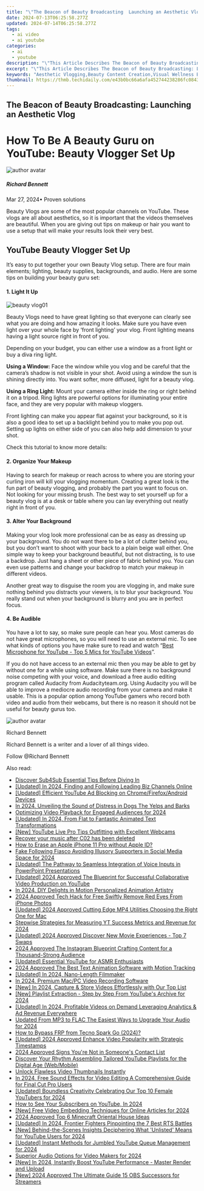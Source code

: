 ```yaml
---
title: "\"The Beacon of Beauty Broadcasting  Launching an Aesthetic Vlog for 2024\""
date: 2024-07-13T06:25:58.277Z
updated: 2024-07-14T06:25:58.277Z
tags:
  - ai video
  - ai youtube
categories:
  - ai
  - youtube
description: "\"This Article Describes The Beacon of Beauty Broadcasting: Launching an Aesthetic Vlog for 2024\""
excerpt: "\"This Article Describes The Beacon of Beauty Broadcasting: Launching an Aesthetic Vlog for 2024\""
keywords: "Aesthetic Vlogging,Beauty Content Creation,Visual Wellness Blog,Skincare Video Series,Fashion Lifestyle Channels,Makeup Tutorials Online,Cosmetic Health Education"
thumbnail: https://thmb.techidaily.com/e43b0bc66a6afa452744238286fc0843b9dfd431ddd2cd63d446736a0115992b.png
---
```


## The Beacon of Beauty Broadcasting: Launching an Aesthetic Vlog

# How To Be A Beauty Guru on YouTube: Beauty Vlogger Set Up

![author avatar](https://images.wondershare.com/filmora/article-images/richard-bennett.jpg)

##### Richard Bennett

 Mar 27, 2024• Proven solutions

Beauty Vlogs are some of the most popular channels on YouTube. These vlogs are all about aesthetics, so it is important that the videos themselves are beautiful. When you are giving out tips on makeup or hair you want to use a setup that will make your results look their very best.

## YouTube Beauty Vlogger Set Up

It’s easy to put together your own Beauty Vlog setup. There are four main elements; lighting, beauty supplies, backgrounds, and audio. Here are some tips on building your beauty guru set:

#### 1\. Light It Up

![beauty vlog01](https://images.wondershare.com/filmora/article-images/beauty-vlog01.JPG)

Beauty Vlogs need to have great lighting so that everyone can clearly see what you are doing and how amazing it looks. Make sure you have even light over your whole face by ‘front lighting’ your vlog. Front lighting means having a light source right in front of you.

Depending on your budget, you can either use a window as a front light or buy a diva ring light.

**Using a Window:**  Face the window while you vlog and be careful that the camera’s shadow is not visible in your shot. Avoid using a window the sun is shining directly into. You want softer, more diffused, light for a beauty vlog.

**Using a Ring Light:**  Mount your camera either inside the ring or right behind it on a tripod. Ring lights are powerful options for illuminating your entire face, and they are very popular with makeup vloggers.

Front lighting can make you appear flat against your background, so it is also a good idea to set up a backlight behind you to make you pop out. Setting up lights on either side of you can also help add dimension to your shot.

Check this tutorial to know more details:

#### 2\. Organize Your Makeup

Having to search for makeup or reach across to where you are storing your curling iron will kill your vlogging momentum. Creating a great look is the fun part of beauty vlogging, and probably the part you want to focus on. Not looking for your missing brush. The best way to set yourself up for a beauty vlog is at a desk or table where you can lay everything out neatly right in front of you.

#### 3\. Alter Your Background

Making your vlog look more professional can be as easy as dressing up your background. You do not want there to be a lot of clutter behind you, but you don’t want to shoot with your back to a plain beige wall either. One simple way to keep your background beautiful, but not distracting, is to use a backdrop. Just hang a sheet or other piece of fabric behind you. You can even use patterns and change your backdrop to match your makeup in different videos.

Another great way to disguise the room you are vlogging in, and make sure nothing behind you distracts your viewers, is to blur your background. You really stand out when your background is blurry and you are in perfect focus.

#### 4\. Be Audible

You have a lot to say, so make sure people can hear you. Most cameras do not have great microphones, so you will need to use an external mic. To see what kinds of options you have make sure to read and watch “[Best Microphone for YouTube - Top 5 Mics for YouTube Videos](https://tools.techidaily.com/wondershare/filmora/download/)”.

If you do not have access to an external mic then you may be able to get by without one for a while using software. Make sure there is no background noise competing with your voice, and download a free audio editing program called Audacity from Audacityteam.org. Using Audacity you will be able to improve a mediocre audio recording from your camera and make it usable. This is a popular option among YouTube gamers who record both video and audio from their webcams, but there is no reason it should not be useful for beauty gurus too.

![author avatar](https://images.wondershare.com/filmora/article-images/richard-bennett.jpg)

Richard Bennett

Richard Bennett is a writer and a lover of all things video.

Follow @Richard Bennett


<ins class="adsbygoogle"
     style="display:block"
     data-ad-format="autorelaxed"
     data-ad-client="ca-pub-7571918770474297"
     data-ad-slot="1223367746"></ins>



<ins class="adsbygoogle"
     style="display:block"
     data-ad-client="ca-pub-7571918770474297"
     data-ad-slot="8358498916"
     data-ad-format="auto"
     data-full-width-responsive="true"></ins>



<span class="atpl-alsoreadstyle">Also read:</span>
<div><ul>
<li><a href="https://youtube-video-recordings.techidaily.com/discover-sub4sub-essential-tips-before-diving-in/"><u>Discover Sub4Sub  Essential Tips Before Diving In</u></a></li>
<li><a href="https://youtube-docs.techidaily.com/ed-in-2024-finding-and-following-leading-biz-channels-online/"><u>[Updated] In 2024, Finding and Following Leading Biz Channels Online</u></a></li>
<li><a href="https://youtube-docs.techidaily.com/ed-efficient-youtube-ad-blocking-on-chromefirefoxandroid-devices/"><u>[Updated] Efficient YouTube Ad Blocking on Chrome/Firefox/Android Devices</u></a></li>
<li><a href="https://voice-adjusting.techidaily.com/in-2024-unveiling-the-sound-of-distress-in-dogs-the-yelps-and-barks/"><u>In 2024, Unveiling the Sound of Distress in Dogs The Yelps and Barks</u></a></li>
<li><a href="https://facebook-video-content.techidaily.com/optimizing-video-playback-for-engaged-audiences-for-2024/"><u>Optimizing Video Playback for Engaged Audiences for 2024</u></a></li>
<li><a href="https://youtube-docs.techidaily.com/ed-in-2024-from-flat-to-fantastic-animated-text-transformations/"><u>[Updated] In 2024, From Flat to Fantastic  Animated Text Transformations</u></a></li>
<li><a href="https://youtube-docs.techidaily.com/outube-live-pro-tips-outfitting-with-excellent-webcams/"><u>[New] YouTube Live Pro Tips  Outfitting with Excellent Webcams</u></a></li>
<li><a href="https://review-topics.techidaily.com/recover-your-music-after-c02-has-been-deleted-by-fonelab-android-recover-music/"><u>Recover your music after C02 has been deleted</u></a></li>
<li><a href="https://apple-account.techidaily.com/how-to-erase-an-apple-iphone-11-pro-without-apple-id-by-drfone-ios/"><u>How to Erase an Apple iPhone 11 Pro without Apple ID?</u></a></li>
<li><a href="https://youtube-docs.techidaily.com/following-fiasco-avoiding-illusory-supporters-in-social-media-space-for-2024/"><u>Fake Following Fiasco  Avoiding Illusory Supporters in Social Media Space for 2024</u></a></li>
<li><a href="https://fox-boxes.techidaily.com/updated-the-pathway-to-seamless-integration-of-voice-inputs-in-powerpoint-presentations/"><u>[Updated] The Pathway to Seamless Integration of Voice Inputs in PowerPoint Presentations</u></a></li>
<li><a href="https://youtube-docs.techidaily.com/ed-2024-approved-the-blueprint-for-successful-collaborative-video-production-on-youtube/"><u>[Updated] 2024 Approved  The Blueprint for Successful Collaborative Video Production on YouTube</u></a></li>
<li><a href="https://youtube-clips.techidaily.com/in-2024-diy-delights-in-motion-personalized-animation-artistry/"><u>In 2024, DIY Delights in Motion  Personalized Animation Artistry</u></a></li>
<li><a href="https://some-tips.techidaily.com/2024-approved-tech-hack-for-free-swiftly-remove-red-eyes-from-iphone-photos/"><u>2024 Approved  Tech Hack for Free  Swiftly Remove Red Eyes From iPhone Photos</u></a></li>
<li><a href="https://youtube-zero.techidaily.com/ed-2024-approved-cutting-edge-mp4-utilities-choosing-the-right-one-for-mac/"><u>[Updated] 2024 Approved  Cutting Edge MP4 Utilities  Choosing the Right One for Mac</u></a></li>
<li><a href="https://youtube-docs.techidaily.com/ise-strategies-for-measuring-yt-success-metrics-and-revenue-for-2024/"><u>Stepwise Strategies for Measuring YT Success Metrics and Revenue for 2024</u></a></li>
<li><a href="https://youtube-docs.techidaily.com/ed-2024-approved-discover-new-movie-experiences-top-7-swaps/"><u>[Updated] 2024 Approved  Discover New Movie Experiences - Top 7 Swaps</u></a></li>
<li><a href="https://instagram-videos.techidaily.com/2024-approved-the-instagram-blueprint-crafting-content-for-a-thousand-strong-audience/"><u>2024 Approved  The Instagram Blueprint  Crafting Content for a Thousand-Strong Audience</u></a></li>
<li><a href="https://youtube-docs.techidaily.com/ed-essential-youtube-for-asmr-enthusiasts/"><u>[Updated] Essential YouTube for ASMR Enthusiasts</u></a></li>
<li><a href="https://ai-video-tools.techidaily.com/2024-approved-the-best-text-animation-software-with-motion-tracking/"><u>2024 Approved The Best Text Animation Software with Motion Tracking</u></a></li>
<li><a href="https://youtube-docs.techidaily.com/ed-in-2024-nano-length-filmmaker/"><u>[Updated] In 2024, Nano-Length Filmmaker</u></a></li>
<li><a href="https://desktop-recording.techidaily.com/in-2024-premium-macpc-video-recording-software/"><u>In 2024, Premium Mac/PC Video Recording Software</u></a></li>
<li><a href="https://eaxpv-info.techidaily.com/new-in-2024-capture-and-store-videos-effortlessly-with-our-top-list/"><u>[New] In 2024, Capture & Store Videos Effortlessly with Our Top List</u></a></li>
<li><a href="https://youtube-docs.techidaily.com/laylist-extraction-step-by-step-from-youtubes-archive-for-2024/"><u>[New] Playlist Extraction - Step by Step From YouTube's Archive for 2024</u></a></li>
<li><a href="https://youtube-docs.techidaily.com/ed-in-2024-profitable-videos-on-demand-leveraging-analytics-and-ad-revenue-everywhere/"><u>[Updated] In 2024, Profitable Videos on Demand  Leveraging Analytics & Ad Revenue Everywhere</u></a></li>
<li><a href="https://smart-video-creator.techidaily.com/updated-from-mp3-to-flac-the-easiest-ways-to-upgrade-your-audio-for-2024/"><u>Updated From MP3 to FLAC The Easiest Ways to Upgrade Your Audio for 2024</u></a></li>
<li><a href="https://bypass-frp.techidaily.com/how-to-bypass-frp-from-tecno-spark-go-2024-by-drfone-android/"><u>How to Bypass FRP from Tecno Spark Go (2024)?</u></a></li>
<li><a href="https://youtube-docs.techidaily.com/ed-2024-approved-enhance-video-popularity-with-strategic-timestamps/"><u>[Updated] 2024 Approved  Enhance Video Popularity with Strategic Timestamps</u></a></li>
<li><a href="https://snapchat-videos.techidaily.com/2024-approved-signs-youre-not-in-someones-contact-list/"><u>2024 Approved  Signs You're Not in Someone's Contact List</u></a></li>
<li><a href="https://youtube-docs.techidaily.com/ver-your-rhythm-assembling-tailored-youtube-playlists-for-the-digital-age-webmobile/"><u>Discover Your Rhythm  Assembling Tailored YouTube Playlists for the Digital Age (Web/Mobile)</u></a></li>
<li><a href="https://youtube-docs.techidaily.com/k-flawless-video-thumbnails-instantly/"><u>Unlock Flawless Video Thumbnails Instantly</u></a></li>
<li><a href="https://ai-vdieo-software.techidaily.com/in-2024-free-sound-effects-for-video-editing-a-comprehensive-guide-for-final-cut-pro-users/"><u>In 2024, Free Sound Effects for Video Editing A Comprehensive Guide for Final Cut Pro Users</u></a></li>
<li><a href="https://youtube-docs.techidaily.com/ed-boundless-creativity-celebrating-our-top-10-female-youtubers-for-2024/"><u>[Updated] Boundless Creativity  Celebrating Our Top 10 Female YouTubers for 2024</u></a></li>
<li><a href="https://youtube-docs.techidaily.com/o-see-your-subscribers-on-youtube-in-2024/"><u>How to See Your Subscribers on YouTube, In 2024</u></a></li>
<li><a href="https://youtube-docs.techidaily.com/ree-video-embedding-techniques-for-online-articles-for-2024/"><u>[New] Free Video Embedding Techniques for Online Articles for 2024</u></a></li>
<li><a href="https://digital-screen-recording.techidaily.com/2024-approved-top-6-minecraft-oriental-house-ideas/"><u>2024 Approved  Top 6 Minecraft Oriental House Ideas</u></a></li>
<li><a href="https://on-screen-recording.techidaily.com/updated-in-2024-frontier-fighters-pinpointing-the-7-best-rts-battles/"><u>[Updated] In 2024, Frontier Fighters  Pinpointing the 7 Best RTS Battles</u></a></li>
<li><a href="https://youtube-docs.techidaily.com/ehind-the-scenes-insights-deciphering-what-unlisted-means-for-youtube-users-for-2024/"><u>[New] Behind-the-Scenes Insights  Deciphering What 'Unlisted' Means for YouTube Users for 2024</u></a></li>
<li><a href="https://youtube-docs.techidaily.com/ed-instant-methods-for-jumbled-youtube-queue-management-for-2024/"><u>[Updated] Instant Methods for Jumbled YouTube Queue Management for 2024</u></a></li>
<li><a href="https://youtube-docs.techidaily.com/ior-audio-options-for-video-makers-for-2024/"><u>Superior Audio Options for Video Makers for 2024</u></a></li>
<li><a href="https://youtube-lab.techidaily.com/n-2024-instantly-boost-youtube-performance-master-render-and-upload/"><u>[New] In 2024, Instantly Boost YouTube Performance - Master Render and Upload</u></a></li>
<li><a href="https://screen-capture.techidaily.com/new-2024-approved-the-ultimate-guide-15-obs-successors-for-streamers/"><u>[New] 2024 Approved  The Ultimate Guide  15 OBS Successors for Streamers</u></a></li>
</ul></div>
